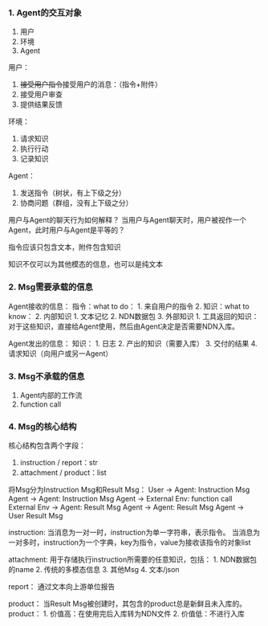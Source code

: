 ### 1. Agent的交互对象
1. 用户
2. 环境
3. Agent

用户：
1. ~~接受用户指令~~接受用户的消息：（指令+附件）
2. 接受用户审查
3. 提供结果反馈

环境：
1. 请求知识
2. 执行行动
3. 记录知识

Agent：
1. 发送指令（树状，有上下级之分）
2. 协商问题（群组，没有上下级之分）

用户与Agent的聊天行为如何解释？
当用户与Agent聊天时，用户被视作一个Agent，此时用户与Agent是平等的？

指令应该只包含文本，附件包含知识

知识不仅可以为其他模态的信息，也可以是纯文本


### 2. Msg需要承载的信息
Agent接收的信息：
指令：what to do：
	1. 来自用户的指令
	2. 
知识：what to know：
	2. 内部知识
		1. 文本记忆
		2. NDN数据包
	3. 外部知识
		1. 工具返回的知识：对于这些知识，直接给Agent使用，然后由Agent决定是否需要NDN入库。

Agent发出的信息：
知识：
	1. 日志
	2. 产出的知识（需要入库）
	3. 交付的结果
	4. 请求知识（向用户或另一Agent）

### 3. Msg不承载的信息
1. Agent内部的工作流
2. function call

### 4. Msg的核心结构
核心结构包含两个字段：
1. instruction / report：str
2. attachment / product：list

将Msg分为Instruction Msg和Result Msg：
User -> Agent: Instruction Msg
Agent -> Agent: Instruction Msg
Agent -> External Env: function call
External Env -> Agent: Result Msg
Agent -> Agent: Result Msg
Agent -> User Result Msg

instruction:
当消息为一对一时，instruction为单一字符串，表示指令。
当消息为一对多时，instruction为一个字典，key为指令，value为接收该指令的对象list

attachment:
用于存储执行instruction所需要的任意知识，包括：
	1. NDN数据包的name
	2. 传统的多模态信息
	3. 其他Msg
	4. 文本/json

report：
通过文本向上游单位报告

product：
当Result Msg被创建时，其包含的product总是新鲜且未入库的。product：
	1. 价值高：在使用完后入库转为NDN文件
	2. 价值低：不进行入库